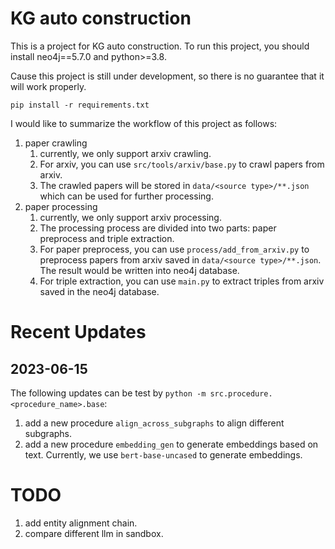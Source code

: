 # KG auto construction

This is a project for KG auto construction. To run this project, you should install neo4j==5.7.0 and python>=3.8.

Cause this project is still under development, so there is no guarantee that it will work properly.

```
pip install -r requirements.txt
```

I would like to summarize the workflow of this project as follows:

1. paper crawling
   1. currently, we only support arxiv crawling.
   2. For arxiv, you can use `src/tools/arxiv/base.py` to crawl papers from arxiv.
   3. The crawled papers will be stored in `data/<source type>/**.json` which can be used for further processing.
2. paper processing
   1. currently, we only support arxiv processing.
   2. The processing process are divided into two parts: paper preprocess and triple extraction.
   3. For paper preprocess, you can use `process/add_from_arxiv.py` to preprocess papers from arxiv saved in `data/<source type>/**.json`. The result would be written into neo4j database.
   4. For triple extraction, you can use `main.py` to extract triples from arxiv saved in the neo4j database.

# Recent Updates
## 2023-06-15
The following updates can be test by `python -m src.procedure.<procedure_name>.base`:
1. add a new procedure `align_across_subgraphs` to align different subgraphs.
2. add a new procedure `embedding_gen` to generate embeddings based on text. Currently, we use `bert-base-uncased` to generate embeddings.

# TODO
1. add entity alignment chain.
2. compare different llm in sandbox.